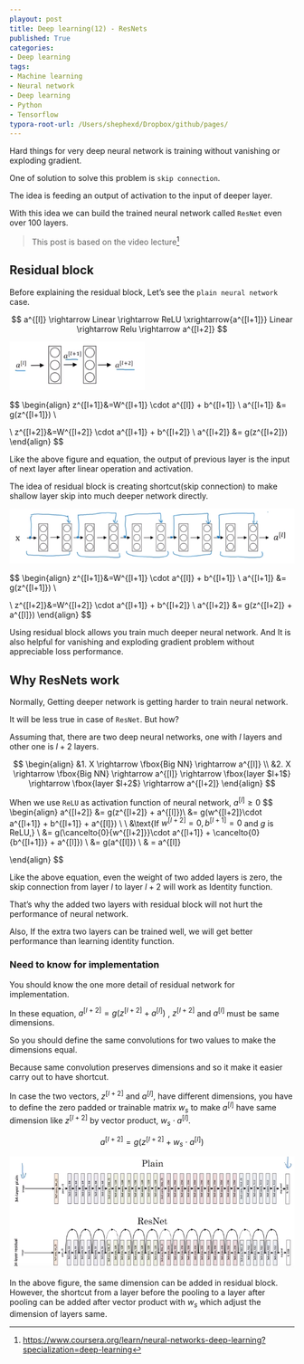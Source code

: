 ```yaml
---
playout: post
title: Deep learning(12) - ResNets
published: True
categories:
- Deep learning
tags:
- Machine learning
- Neural network
- Deep learning
- Python
- Tensorflow
typora-root-url: /Users/shephexd/Dropbox/github/pages/
---
```




Hard things for very deep neural network is training without vanishing or exploding gradient.

One of solution to solve this problem is `skip connection`.

The idea is feeding an output of activation to the input of deeper layer.

With this idea we can build the trained neural network called `ResNet` even over 100 layers.

<!--more-->



> This post is based on the video lecture[^1] 



## Residual block

Before explaining the residual block, Let’s see the `plain neural network` case.


$$
a^{[l]} \rightarrow Linear \rightarrow ReLU \xrightarrow{a^{[l+1]}} Linear \rightarrow Relu \rightarrow a^{[l+2]}
$$


![neural_block](/assets/post_images/DeepLearning/neural_block.PNG)




$$
\begin{align}
z^{[l+1]}&=W^{[l+1]} \cdot a^{[l]} + b^{[l+1]} \\
a^{[l+1]} &= g(z^{[l+1]}) \\

\\
z^{[l+2]}&=W^{[l+2]} \cdot a^{[l+1]} + b^{[l+2]} \\
a^{[l+2]} &= g(z^{[l+2]})
\end{align}
$$


Like the above figure and equation, the output of previous layer is the input of next layer after linear operation and activation.



The idea of residual block is creating shortcut(skip connection) to make shallow layer skip into much deeper network directly.



![neural_block](/assets/post_images/DeepLearning/residual_block.PNG)


$$
\begin{align}
z^{[l+1]}&=W^{[l+1]} \cdot a^{[l]} + b^{[l+1]} \\
a^{[l+1]} &= g(z^{[l+1]}) \\

\\
z^{[l+2]}&=W^{[l+2]} \cdot a^{[l+1]} + b^{[l+2]} \\
a^{[l+2]} &= g(z^{[l+2]} + a^{[l]})
\end{align}
$$



Using residual block allows you train much deeper neural network. And It is also helpful for vanishing and exploding gradient problem without appreciable loss performance.





## Why ResNets work

Normally, Getting deeper network is getting harder to train neural network.

It will be less true in case of `ResNet`. But how?



Assuming that, there are two deep neural networks, one with $l​$ layers and other one is $l+2​$ layers.


$$
\begin{align}
&1. X \rightarrow \fbox{Big NN} \rightarrow a^{[l]} \\
&2. X \rightarrow \fbox{Big NN} \rightarrow a^{[l]} \rightarrow \fbox{layer $l+1$} \rightarrow \fbox{layer $l+2$} \rightarrow a^{[l+2]}
\end{align}
$$




When we use `ReLU` as activation function of neural network, $a^{[l]} \ge 0​$ 
$$
\begin{align}
a^{[l+2]} &= g(z^{[l+2]} + a^{[l]})\\
&= g(w^{[l+2]}\cdot a^{[l+1]} + b^{[l+1]} + a^{[l]}) \\
\\
&\text{If $w^{[l+2]}=0, b^{[l+1]}=0$ and $g$ is ReLU,}
\\
&= g(\cancelto{0}{w^{[l+2]}}\cdot a^{[l+1]} + \cancelto{0}{b^{[l+1]}} + a^{[l]}) \\
&= g(a^{[l]}) \\
& = a^{[l]}

\end{align}
$$


Like the above equation, even the weight of two added layers is zero, the skip connection from layer $l$ to layer $l+2​$ will work as Identity function.



That’s why the added two layers with residual block will not hurt the performance of neural network.

Also, If the extra two layers can be trained well, we will get better performance than learning identity function.



### Need to know for implementation

You should know the one more detail of residual network for implementation.

In these equation, $a^{[l+2]}=g(z^{[l+2]} + a^{[l]})$ , $z^{[l+2]}$ and $a^{[l]}$ must be same dimensions.

So you should define the same convolutions for two values to make the dimensions equal.

Because same convolution preserves dimensions and so it make it easier carry out to have shortcut.



In case the two vectors, $z^{[l+2]}$ and $a^{[l]}$, have different dimensions, you have to define the zero padded or trainable matrix $w_s$ to make $a^{[l]}$ have same dimension like $z^{[l+2]}$ by vector product, $w_s \cdot a^{[l]}$.



$$
a^{[l+2]}=g(z^{[l+2]} + w_s \cdot a^{[l]})
$$



![neural_block](/assets/post_images/DeepLearning/resnet.PNG)



In the above figure, the same dimension can be added in residual block. However, the shortcut from a layer before the pooling to a layer after pooling can be added after vector product with $w_s$ which adjust the dimension of layers same.



[^1]: https://www.coursera.org/learn/neural-networks-deep-learning?specialization=deep-learning